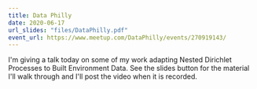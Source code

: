 ```yaml
---
title: Data Philly 
date: 2020-06-17
url_slides: "files/DataPhilly.pdf"
event_url: https://www.meetup.com/DataPhilly/events/270919143/
---
```


I'm giving a talk today on some of my work adapting Nested Dirichlet Processes to Built Environment Data. See the slides button for the material I'll walk through and I'll post the video when it is recorded.

